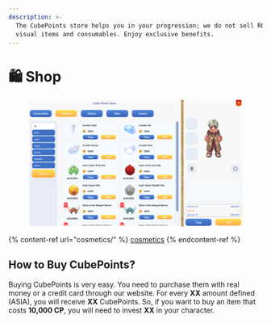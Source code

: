 ```yaml
---
description: >-
  The CubePoints store helps you in your progression; we do not sell ROPS, only
  visual items and consumables. Enjoy exclusive benefits.
---
```


# 🛍️ Shop

<figure><img src="../../.gitbook/assets/image (1) (1).png" alt=""><figcaption></figcaption></figure>

{% content-ref url="cosmetics/" %}
[cosmetics](cosmetics/)
{% endcontent-ref %}

## **How to Buy CubePoints?**

Buying CubePoints is very easy. You need to purchase them with real money or a credit card through our website. For every **XX** amount defined (ASIA), you will receive **XX** CubePoints. So, if you want to buy an item that costs **10,000 CP**, you will need to invest **XX** in your character.
